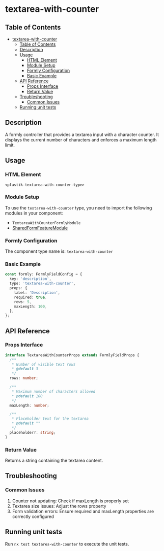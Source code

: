 # textarea-with-counter

## Table of Contents

- [textarea-with-counter](#textarea-with-counter)
  - [Table of Contents](#table-of-contents)
  - [Description](#description)
  - [Usage](#usage)
    - [HTML Element](#html-element)
    - [Module Setup](#module-setup)
    - [Formly Configuration](#formly-configuration)
    - [Basic Example](#basic-example)
  - [API Reference](#api-reference)
    - [Props Interface](#props-interface)
    - [Return Value](#return-value)
  - [Troubleshooting](#troubleshooting)
    - [Common Issues](#common-issues)
  - [Running unit tests](#running-unit-tests)

## Description

A formly controller that provides a textarea input with a character counter. It displays the current number of characters and enforces a maximum length limit.

## Usage

### HTML Element

`<plastik-textarea-with-counter-type>`

### Module Setup

To use the `textarea-with-counter` type, you need to import the following modules in your component:

- `TextareaWithCounterFormlyModule`
- [SharedFormFeatureModule](../../feature/README.md)

### Formly Configuration

The component type name is: `textarea-with-counter`

### Basic Example

```typescript
const formly: FormlyFieldConfig = {
  key: 'description',
  type: 'textarea-with-counter',
  props: {
    label: 'Description',
    required: true,
    rows: 5,
    maxLength: 100,
  },
};
```

## API Reference

### Props Interface

```typescript
interface TextareaWithCounterProps extends FormlyFieldProps {
  /**
   * Number of visible text rows
   * @default 3
   */
  rows: number;

  /**
   * Maximum number of characters allowed
   * @default 100
   */
  maxLength: number;

  /**
   * Placeholder text for the textarea
   * @default ""
   */
  placeholder?: string;
}
```

### Return Value

Returns a string containing the textarea content.

## Troubleshooting

### Common Issues

1. Counter not updating: Check if maxLength is properly set
2. Textarea size issues: Adjust the rows property
3. Form validation errors: Ensure required and maxLength properties are correctly configured

## Running unit tests

Run `nx test textarea-with-counter` to execute the unit tests.
